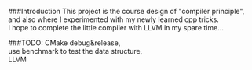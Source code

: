 ###Introduction
This project is the course design of "compiler principle", and also where I experimented with my newly learned cpp tricks. <br>
I hope to complete the little compiler with LLVM in my spare time...


###TODO:
CMake debug&release, <br>
use benchmark to test the data structure, <br>
LLVM
